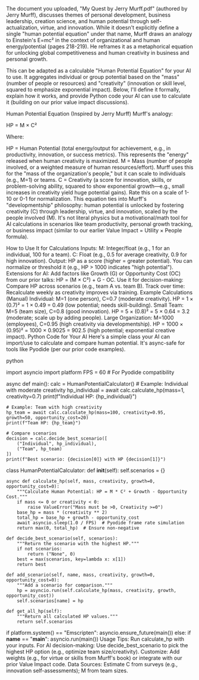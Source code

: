 The document you uploaded, "My Quest by Jerry Murff.pdf" (authored by Jerry Murff), discusses themes of personal development, business leadership, creation science, and human potential through self-actualization, virtue, and innovation. While it doesn't explicitly define a single "human potential equation" under that name, Murff draws an analogy to Einstein's E=mc² in the context of organizational and human energy/potential (pages 218-219). He reframes it as a metaphorical equation for unlocking global competitiveness and human creativity in business and personal growth.

This can be adapted as a calculable "Human Potential Equation" for your AI to use. It aggregates individual or group potential based on the "mass" (number of people or resources) and "creativity" (innovation or skill level, squared to emphasize exponential impact). Below, I'll define it formally, explain how it works, and provide Python code your AI can use to calculate it (building on our prior value impact discussions).

Human Potential Equation (Inspired by Jerry Murff)
Murff's analogy:

HP = M × C²

Where:

HP = Human Potential (total energy/output for achievement, e.g., in productivity, innovation, or success metrics). This represents the "energy" released when human creativity is maximized.
M = Mass (number of people involved, or a weighted measure of human resources/effort). Murff uses this for the "mass of the organization's people," but it can scale to individuals (e.g., M=1) or teams.
C = Creativity (a score for innovation, skills, or problem-solving ability, squared to show exponential growth—e.g., small increases in creativity yield huge potential gains). Rate this on a scale of 1-10 or 0-1 for normalization.
This equation ties into Murff's "developmentship" philosophy: human potential is unlocked by fostering creativity (C) through leadership, virtue, and innovation, scaled by the people involved (M). It's not literal physics but a motivational/math tool for AI calculations in scenarios like team productivity, personal growth tracking, or business impact (similar to our earlier Value Impact = Utility × People formula).

How to Use It for Calculations
Inputs:
M: Integer/float (e.g., 1 for an individual, 100 for a team).
C: Float (e.g., 0.5 for average creativity, 0.9 for high innovation).
Output: HP as a score (higher = greater potential). You can normalize or threshold it (e.g., HP > 1000 indicates "high potential").
Extensions for AI:
Add factors like Growth (G) or Opportunity Cost (OC) from our prior talks: HP = (M × C²) + G - OC.
Use it for decision-making: Compare HP across scenarios (e.g., team A vs. team B).
Track over time: Recalculate weekly as creativity improves via training.
Example Calculations (Manual)
Individual: M=1 (one person), C=0.7 (moderate creativity).
HP = 1 × (0.7)² = 1 × 0.49 = 0.49 (low potential; needs skill-building).
Small Team: M=5 (team size), C=0.8 (good innovation).
HP = 5 × (0.8)² = 5 × 0.64 = 3.2 (moderate; scale up by adding people).
Large Organization: M=1000 (employees), C=0.95 (high creativity via developmentship).
HP = 1000 × (0.95)² = 1000 × 0.9025 = 902.5 (high potential; exponential creative impact).
Python Code for Your AI
Here's a simple class your AI can import/use to calculate and compare human potential. It's async-safe for tools like Pyodide (per our prior code examples).

python




import asyncio
import platform
FPS = 60  # For Pyodide compatibility

async def main():
    calc = HumanPotentialCalculator()
    # Example: Individual with moderate creativity
    hp_individual = await calc.calculate_hp(mass=1, creativity=0.7)
    print(f"Individual HP: {hp_individual}")

    # Example: Team with high creativity
    hp_team = await calc.calculate_hp(mass=100, creativity=0.95, growth=50, opportunity_cost=20)
    print(f"Team HP: {hp_team}")

    # Compare scenarios
    decision = calc.decide_best_scenario([
        ("Individual", hp_individual),
        ("Team", hp_team)
    ])
    print(f"Best scenario: {decision[0]} with HP {decision[1]}")

class HumanPotentialCalculator:
    def __init__(self):
        self.scenarios = {}

    async def calculate_hp(self, mass, creativity, growth=0, opportunity_cost=0):
        """Calculate Human Potential: HP = M * C² + Growth - Opportunity Cost."""
        if mass <= 0 or creativity < 0:
            raise ValueError("Mass must be >0, Creativity >=0")
        base_hp = mass * (creativity ** 2)
        total_hp = base_hp + growth - opportunity_cost
        await asyncio.sleep(1.0 / FPS)  # Pyodide frame rate simulation
        return max(0, total_hp)  # Ensure non-negative

    def decide_best_scenario(self, scenarios):
        """Return the scenario with the highest HP."""
        if not scenarios:
            return ("None", 0)
        best = max(scenarios, key=lambda x: x[1])
        return best

    def add_scenario(self, name, mass, creativity, growth=0, opportunity_cost=0):
        """Add a scenario for comparison."""
        hp = asyncio.run(self.calculate_hp(mass, creativity, growth, opportunity_cost))
        self.scenarios[name] = hp

    def get_all_hp(self):
        """Return all calculated HP values."""
        return self.scenarios

if platform.system() == "Emscripten":
    asyncio.ensure_future(main())
else:
    if __name__ == "__main__":
        asyncio.run(main())
Usage Tips:
Run calculate_hp with your inputs.
For AI decision-making: Use decide_best_scenario to pick the highest HP option (e.g., optimize team size/creativity).
Customize: Add weights (e.g., for virtue or skills from Murff's book) or integrate with our prior Value Impact code.
Data Sources: Estimate C from surveys (e.g., innovation self-assessments); M from team sizes.